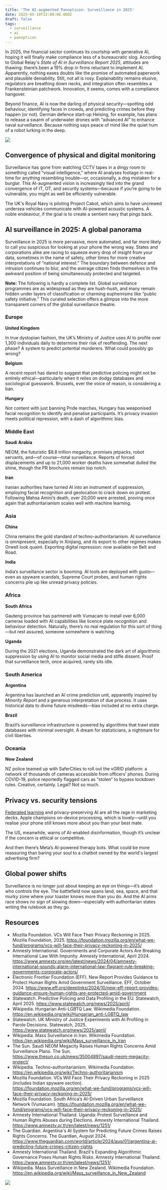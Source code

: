 ```yaml
---
title: 'The AI-augmented Panopticon: Surveillance in 2025'
date: 2025-05-18T12:00:00.000Z
draft: false
tags:
  - surveillance
  - ai
  - panopticon
---
```


In 2025, the financial sector continues its courtship with generative AI, hoping it will finally make compliance less 
of a bureaucratic slog. According to Global Relay's *State of AI in Surveillance Report 2025*, attitudes are thawing: 
there’s been a 19% drop in firms reluctant to implement AI. Apparently, nothing eases doubts like the promise of 
automated paperwork and plausible deniability. Still, not all is rosy. Explainability remains elusive, regulators 
are breathing down necks, and integration often resembles a Frankensteinian patchwork. Innovation, it seems, 
comes with a compliance hangover.

Beyond finance, AI is now the darling of physical security—spotting odd behaviour, identifying faces in crowds, and 
predicting crimes before they happen (or not). German defence start-up Helsing, for example, has plans to release a 
swarm of underwater drones with “advanced AI” to enhance naval surveillance. Because nothing says peace of mind like 
the quiet hum of a robot lurking in the deep.

![](/images/panopticon2025.png#center)

## Convergence of physical and digital monitoring

Surveillance has gone from watching CCTV tapes in a dingy room to something called “visual intelligence,” where 
AI analyses footage in real-time for anything resembling trouble—or, occasionally, a dog mistaken for a burglar. 
This AI-augmented vision is increasingly tied into the grand convergence of IT, OT, and security systems—because if 
you’re going to be vulnerable, you might as well be efficiently vulnerable.

The UK's Royal Navy is piloting Project Cabot, which aims to have uncrewed undersea vehicles communicate with 
AI-powered acoustic systems. A noble endeavour, if the goal is to create a sentient navy that pings back.

## AI surveillance in 2025: A global panorama

Surveillance in 2025 is more pervasive, more automated, and far more likely to call you suspicious for looking at 
your phone the wrong way. States and corporations alike are racing to squeeze every drop of insight from your data, 
sometimes in the name of safety, other times for more creative interpretations of “national interest.” The boundary 
between defence and intrusion continues to blur, and the average citizen finds themselves in the awkward position 
of being simultaneously protected and targeted.

**Note:** The following is hardly a complete list. Global surveillance programmes are as widespread as they are 
hush-hush, and many remain hidden under layers of classification or charming euphemisms like “public safety 
initiative.” This curated selection offers a glimpse into the more transparent corners of the global surveillance 
theatre.

### Europe

**United Kingdom**  

In true dystopian fashion, the UK’s Ministry of Justice uses AI to profile over 1,300 individuals daily to determine 
their risk of reoffending. The next phase? A system to predict potential murderers. What could possibly go wrong?

**Belgium** 

A recent report has dared to suggest that predictive policing might not be entirely ethical—particularly when it 
relies on dodgy databases and sociological guesswork. Brussels, ever the voice of reason, is considering a ban.

**Hungary**

Not content with just banning Pride marches, Hungary has weaponised facial recognition to identify and penalise 
participants. It’s privacy invasion meets political repression, with a dash of algorithmic bias.

### Middle East

**Saudi Arabia** 

NEOM, the futuristic $8.8 trillion megacity, promises jetpacks, robot servants, and—of course—total surveillance. 
Reports of forced displacements and up to 21,000 worker deaths have somewhat dulled the shine, though the PR 
brochures remain top notch.

**Iran**

Iranian authorities have turned AI into an instrument of suppression, employing facial recognition and geolocation 
to crack down on protest. Following Mahsa Amini’s death, over 20,000 were arrested, proving once again that 
authoritarianism scales well with machine learning.

### Asia

**China**

China remains the gold standard of techno-authoritarianism. AI surveillance is omnipresent, especially in Xinjiang, 
and its export to other regimes makes Orwell look quaint. Exporting digital repression: now available on Belt and Road.

**India**

India’s surveillance sector is booming. AI tools are deployed with gusto—even as spyware scandals, Supreme Court 
probes, and human rights concerns pile up like unread privacy policies.

### Africa

**South Africa**

Gauteng province has partnered with Vumacam to install over 6,000 cameras loaded with AI capabilities like licence 
plate recognition and behaviour detection. Naturally, there’s no real regulation for this sort of thing—but rest 
assured, someone somewhere is watching.

**Uganda**

During the 2021 elections, Uganda demonstrated the dark art of algorithmic suppression by using AI to monitor 
social media and stifle dissent. Proof that surveillance tech, once acquired, rarely sits idle.

### South America

**Argentina**

Argentina has launched an AI crime prediction unit, apparently inspired by *Minority Report* and a generous 
interpretation of due process. It uses historical data to divine future misdeeds—bias included at no extra charge.

**Brazil** 

Brazil’s surveillance infrastructure is powered by algorithms that trawl state databases with minimal oversight. 
A dream for statisticians, a nightmare for civil liberties.

### Oceania

**New Zealand**  

NZ police teamed up with SaferCities to roll out the vGRID platform: a network of thousands of cameras accessible 
from officers’ phones. During COVID-19, police reportedly flagged cars as “stolen” to bypass lockdown rules. 
Creative, certainly. Legal? Not so much.

## Privacy vs. security tensions

[Federated learning](https://indigo.tymyrddin.dev/docs/landscape/hybrid.html#federated-learning) and privacy-preserving 
AI are all the rage in marketing decks. Apple champions on-device processing, which is lovely—until you realise your 
phone still knows more about you than your best mate. 

The US, meanwhile, warns of AI-enabled disinformation, though it’s unclear if the concern is ethical or competitive.

And then there’s Meta’s AI-powered therapy bots. What could be more reassuring than baring your soul to a chatbot 
owned by the world's largest advertising firm?

## Global power shifts

Surveillance is no longer just about keeping an eye on things—it’s about who controls the eye. 
The battlefield now spans land, sea, space, and that murky zone where your toaster knows more than you do. And the 
AI arms race shows no sign of slowing down—especially with authoritarian states writing the rulebook as they go.

## Resources

*  Mozilla Foundation. VCs Will Face Their Privacy Reckoning in 2025. Mozilla Foundation, 2025. https://foundation.mozilla.org/en/what-we-fund/programs/vcs-will-face-their-privacy-reckoning-in-2025/
*  Amnesty International. Governments and Corporate Actors Are Breaking International Law With Impunity. Amnesty International, April 2024. https://www.amnesty.org/en/latest/news/2024/04/amnesty-international-sounds-alarm-international-law-flagrant-rule-breaking-governments-corporate-actors/
*  Electronic Frontier Foundation (EFF). New Report Provides Guidance to Protect Human Rights Amid Government Surveillance. EFF, October 2024. https://www.eff.org/deeplinks/2024/10/new-eff-report-provides-guidance-ensure-human-rights-are-protected-amid-government
*  Statewatch. Predictive Policing and Data Profiling in the EU. Statewatch, April 2025. https://www.statewatch.org/news/2025/april/
*  Wikipedia. Hungarian Anti-LGBTQ Law. Wikimedia Foundation. https://en.wikipedia.org/wiki/Hungarian_anti-LGBTQ_law
*  Statewatch. UK Ministry of Justice Experiments with AI Profiling in Parole Decisions. Statewatch, 2025. https://www.statewatch.org/news/2025/april/
*  Wikipedia. Mass Surveillance in Iran. Wikimedia Foundation. https://en.wikipedia.org/wiki/Mass_surveillance_in_Iran
*  The Sun. Saudi NEOM Megacity Raises Human Rights Concerns Amid Surveillance Plans. The Sun. https://www.thesun.co.uk/news/35004897/saudi-neom-megacity-project/
*  Wikipedia. Techno-authoritarianism. Wikimedia Foundation. https://en.wikipedia.org/wiki/Techno-authoritarianism
*  Mozilla Foundation. VCs Will Face Their Privacy Reckoning in 2025 (includes Indian spyware section). https://foundation.mozilla.org/en/what-we-fund/programs/vcs-will-face-their-privacy-reckoning-in-2025/
*  Mozilla Foundation. South Africa’s AI-Driven Urban Surveillance Network (Vumacam). https://foundation.mozilla.org/en/what-we-fund/programs/vcs-will-face-their-privacy-reckoning-in-2025/
*  Amnesty International Thailand. Uganda: Protest Surveillance and Human Rights Abuses during Elections. Amnesty International Thailand. https://www.amnesty.or.th/en/latest/news/1251/
*  The Guardian. Argentina's AI System for Predicting Future Crimes Raises Rights Concerns. The Guardian, August 2024. https://www.theguardian.com/world/article/2024/aug/01/argentina-ai-predicting-future-crimes-citizen-rights
*  Amnesty International Thailand. Brazil's Expanding Algorithmic Governance Poses Human Rights Risks. Amnesty International Thailand. https://www.amnesty.or.th/en/latest/news/1251/
*  Wikipedia. Mass Surveillance in New Zealand. Wikimedia Foundation. https://en.wikipedia.org/wiki/Mass_surveillance_in_New_Zealand

![](/images/compliance-dept.png#center)